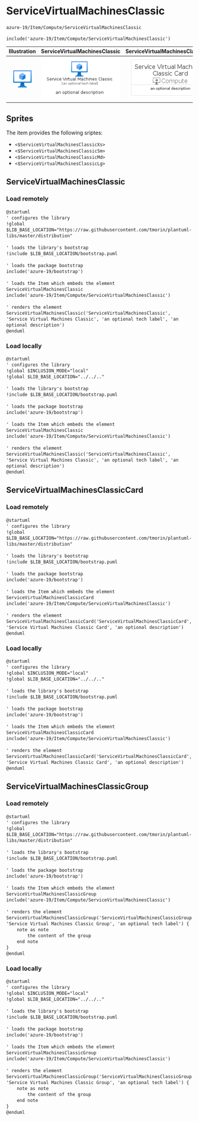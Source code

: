 # ServiceVirtualMachinesClassic


```text
azure-19/Item/Compute/ServiceVirtualMachinesClassic
```

```text
include('azure-19/Item/Compute/ServiceVirtualMachinesClassic')
```



| Illustration | ServiceVirtualMachinesClassic | ServiceVirtualMachinesClassicCard | ServiceVirtualMachinesClassicGroup |
| :---: | :---: | :---: | :---: |
| ![illustration for Illustration](../../../azure-19/Item/Compute/ServiceVirtualMachinesClassic.png) | ![illustration for ServiceVirtualMachinesClassic](../../../azure-19/Item/Compute/ServiceVirtualMachinesClassic.Local.png) | ![illustration for ServiceVirtualMachinesClassicCard](../../../azure-19/Item/Compute/ServiceVirtualMachinesClassicCard.Local.png) | ![illustration for ServiceVirtualMachinesClassicGroup](../../../azure-19/Item/Compute/ServiceVirtualMachinesClassicGroup.Local.png) |



## Sprites
The item provides the following sriptes:

- `<$ServiceVirtualMachinesClassicXs>`
- `<$ServiceVirtualMachinesClassicSm>`
- `<$ServiceVirtualMachinesClassicMd>`
- `<$ServiceVirtualMachinesClassicLg>`





## ServiceVirtualMachinesClassic

### Load remotely
```plantuml
@startuml
' configures the library
!global $LIB_BASE_LOCATION="https://raw.githubusercontent.com/tmorin/plantuml-libs/master/distribution"

' loads the library's bootstrap
!include $LIB_BASE_LOCATION/bootstrap.puml

' loads the package bootstrap
include('azure-19/bootstrap')

' loads the Item which embeds the element ServiceVirtualMachinesClassic
include('azure-19/Item/Compute/ServiceVirtualMachinesClassic')

' renders the element
ServiceVirtualMachinesClassic('ServiceVirtualMachinesClassic', 'Service Virtual Machines Classic', 'an optional tech label', 'an optional description')
@enduml
```

### Load locally
```plantuml
@startuml
' configures the library
!global $INCLUSION_MODE="local"
!global $LIB_BASE_LOCATION="../../.."

' loads the library's bootstrap
!include $LIB_BASE_LOCATION/bootstrap.puml

' loads the package bootstrap
include('azure-19/bootstrap')

' loads the Item which embeds the element ServiceVirtualMachinesClassic
include('azure-19/Item/Compute/ServiceVirtualMachinesClassic')

' renders the element
ServiceVirtualMachinesClassic('ServiceVirtualMachinesClassic', 'Service Virtual Machines Classic', 'an optional tech label', 'an optional description')
@enduml
```

## ServiceVirtualMachinesClassicCard

### Load remotely
```plantuml
@startuml
' configures the library
!global $LIB_BASE_LOCATION="https://raw.githubusercontent.com/tmorin/plantuml-libs/master/distribution"

' loads the library's bootstrap
!include $LIB_BASE_LOCATION/bootstrap.puml

' loads the package bootstrap
include('azure-19/bootstrap')

' loads the Item which embeds the element ServiceVirtualMachinesClassicCard
include('azure-19/Item/Compute/ServiceVirtualMachinesClassic')

' renders the element
ServiceVirtualMachinesClassicCard('ServiceVirtualMachinesClassicCard', 'Service Virtual Machines Classic Card', 'an optional description')
@enduml
```

### Load locally
```plantuml
@startuml
' configures the library
!global $INCLUSION_MODE="local"
!global $LIB_BASE_LOCATION="../../.."

' loads the library's bootstrap
!include $LIB_BASE_LOCATION/bootstrap.puml

' loads the package bootstrap
include('azure-19/bootstrap')

' loads the Item which embeds the element ServiceVirtualMachinesClassicCard
include('azure-19/Item/Compute/ServiceVirtualMachinesClassic')

' renders the element
ServiceVirtualMachinesClassicCard('ServiceVirtualMachinesClassicCard', 'Service Virtual Machines Classic Card', 'an optional description')
@enduml
```

## ServiceVirtualMachinesClassicGroup

### Load remotely
```plantuml
@startuml
' configures the library
!global $LIB_BASE_LOCATION="https://raw.githubusercontent.com/tmorin/plantuml-libs/master/distribution"

' loads the library's bootstrap
!include $LIB_BASE_LOCATION/bootstrap.puml

' loads the package bootstrap
include('azure-19/bootstrap')

' loads the Item which embeds the element ServiceVirtualMachinesClassicGroup
include('azure-19/Item/Compute/ServiceVirtualMachinesClassic')

' renders the element
ServiceVirtualMachinesClassicGroup('ServiceVirtualMachinesClassicGroup', 'Service Virtual Machines Classic Group', 'an optional tech label') {
    note as note
        the content of the group
    end note
}
@enduml
```

### Load locally
```plantuml
@startuml
' configures the library
!global $INCLUSION_MODE="local"
!global $LIB_BASE_LOCATION="../../.."

' loads the library's bootstrap
!include $LIB_BASE_LOCATION/bootstrap.puml

' loads the package bootstrap
include('azure-19/bootstrap')

' loads the Item which embeds the element ServiceVirtualMachinesClassicGroup
include('azure-19/Item/Compute/ServiceVirtualMachinesClassic')

' renders the element
ServiceVirtualMachinesClassicGroup('ServiceVirtualMachinesClassicGroup', 'Service Virtual Machines Classic Group', 'an optional tech label') {
    note as note
        the content of the group
    end note
}
@enduml
```

